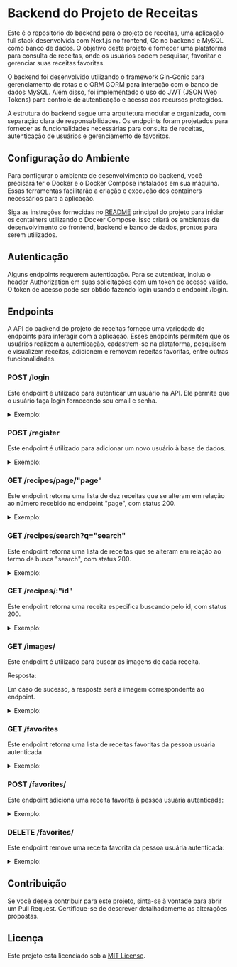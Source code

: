 # Backend do Projeto de Receitas

Este é o repositório do backend para o projeto de receitas, uma aplicação full stack desenvolvida com Next.js no frontend, Go no backend e MySQL como banco de dados. O objetivo deste projeto é fornecer uma plataforma para consulta de receitas, onde os usuários podem pesquisar, favoritar e gerenciar suas receitas favoritas.

O backend foi desenvolvido utilizando o framework Gin-Gonic para gerenciamento de rotas e o ORM GORM para interação com o banco de dados MySQL. Além disso, foi implementado o uso do JWT (JSON Web Tokens) para controle de autenticação e acesso aos recursos protegidos.

A estrutura do backend segue uma arquitetura modular e organizada, com separação clara de responsabilidades. Os endpoints foram projetados para fornecer as funcionalidades necessárias para consulta de receitas, autenticação de usuários e gerenciamento de favoritos.

## Configuração do Ambiente

Para configurar o ambiente de desenvolvimento do backend, você precisará ter o Docker e o Docker Compose instalados em sua máquina. Essas ferramentas facilitarão a criação e execução dos containers necessários para a aplicação.

Siga as instruções fornecidas no [README](../README.md) principal do projeto para iniciar os containers utilizando o Docker Compose. Isso criará os ambientes de desenvolvimento do frontend, backend e banco de dados, prontos para serem utilizados.

## Autenticação
Alguns endpoints requerem autenticação. Para se autenticar, inclua o header Authorization em suas solicitações com um token de acesso válido. 
O token de acesso pode ser obtido fazendo login usando o endpoint /login.

## Endpoints

A API do backend do projeto de receitas fornece uma variedade de endpoints para interagir com a aplicação. Esses endpoints permitem que os usuários realizem a autenticação, cadastrem-se na plataforma, pesquisem e visualizem receitas, adicionem e removam receitas favoritas, entre outras funcionalidades.

### POST /login

Este endpoint é utilizado para autenticar um usuário na API. Ele permite que o usuário faça login fornecendo seu email e senha.

<details>
    <summary>Exemplo:</summary><br />

```
/login
```

Corpo da Requisição:
```json
{
  "email": "lewishamilton@gmail.com",
  "password": "123456"
}
```
Resposta:

Em caso de sucesso, a resposta será um objeto contendo o id, name, email e token de autenticação e status 200:
```json
{
  "id": 1,
  "name": "Lewis Hamilton",
  "email": "lewishamilton@gmail.com",
  "token": "eyJhbGciOiJIUzI1NiIsInR5cCI6IkpXVCJ9..."
}
```

Em caso da requisição receber um email não cadastrado, a resposta sera um objeto com erro e menssagem com status 404:

```json
{
  "error": {},
  "message": "User not found"
}
```
Em caso da requisição receber um password invalido, a resposta sera um objeto com erro e menssagem e status 401:

```json
{
  "error": {},
  "message": "wrong password"
}
```
</details>

### POST /register

Este endpoint é utilizado para adicionar um novo usuário à base de dados.

<details>
    <summary>Exemplo:</summary><br />

```
/register
```

Corpo da Requisição:
```json
{
  "name": "Brett Wiltshire",
  "email": "brett@email.com",
  "password": "123456",
}
```
Resposta:

Em caso de sucesso, a resposta será o objeto com uma menssagem de sucesso e status 201:
```json
{
  "message": "user created"
}
```

</details>

### GET /recipes/page/"page"

Este endpoint retorna uma lista de dez receitas que se alteram em relação ao número recebido no endpoint "page", com status 200.
<details>
    <summary>Exemplo:</summary><br />

```
/recipes/page/0
```

Resposta:

```json
{
  "recipes": [
    {
      "ID": 1,
      "CreatedAt": "2023-06-19T18:23:10.448Z",
      "UpdatedAt": "2023-06-19T18:23:10.448Z",
      "DeletedAt": null,
      "title": "Miso-Butter Roast Chicken With Acorn Squash Panzanella",
      "instructions": "Pat chicken dry with paper towels...",
      "image": "miso-butter-roast-chicken-acorn-squash-panzanella",
      "ingredients": [
        {
          "ID": 1,
          "CreatedAt": "2023-06-19T18:23:10.449Z",
          "UpdatedAt": "2023-06-19T18:23:10.449Z",
          "DeletedAt": null,
          "name": "'1 (3½–4-lb.) whole chicken",
          "recipes": null
        },
        {
          "ID": 2,
          "CreatedAt": "2023-06-19T18:23:10.449Z",
          "UpdatedAt": "2023-06-19T18:23:10.449Z",
          "DeletedAt": null,
          "name": "2¾ tsp. kosher salt, divided, plus more",
          "recipes": null
        },
        {
          ...
        },
      ]
        "user": null
    },
    {
      ...
    }
  ]
}
```
</details>

### GET /recipes/search?q="search"

Este endpoint retorna uma lista de receitas que se alteram em relação ao termo de busca "search", com status 200.
<details>
    <summary>Exemplo:</summary><br />

```
/recipes/search?q=miso
```

Resposta:

```json
{
  "recipes": [
    {
      "ID": 1,
      "CreatedAt": "2023-06-19T18:23:10.448Z",
      "UpdatedAt": "2023-06-19T18:23:10.448Z",
      "DeletedAt": null,
      "title": "Miso-Butter Roast Chicken With Acorn Squash Panzanella",
      "instructions": "Pat chicken dry with paper towels...",
      "image": "miso-butter-roast-chicken-acorn-squash-panzanella",
      "ingredients": [
        {
          "ID": 1,
          "CreatedAt": "2023-06-19T18:23:10.449Z",
          "UpdatedAt": "2023-06-19T18:23:10.449Z",
          "DeletedAt": null,
          "name": "'1 (3½–4-lb.) whole chicken",
          "recipes": null
        },
        {
          "ID": 2,
          "CreatedAt": "2023-06-19T18:23:10.449Z",
          "UpdatedAt": "2023-06-19T18:23:10.449Z",
          "DeletedAt": null,
          "name": "2¾ tsp. kosher salt, divided, plus more",
          "recipes": null
        },
        {
          ...
        },
      ]
        "user": null
    },
    {
      ...
    }
  ]
}
```
</details>

### GET /recipes/:"id"

Este endpoint retorna uma receita especifica buscando pelo id, com status 200.
<details>
    <summary>Exemplo:</summary><br />

```
/recipes/1
```

Resposta:

```json
{
  "recipe": {
      "ID": 1,
      "CreatedAt": "2023-06-19T18:23:10.448Z",
      "UpdatedAt": "2023-06-19T18:23:10.448Z",
      "DeletedAt": null,
      "title": "Miso-Butter Roast Chicken With Acorn Squash Panzanella",
      "instructions": "Pat chicken dry with paper towels...",
      "image": "miso-butter-roast-chicken-acorn-squash-panzanella",
      "ingredients": [
        {
          "ID": 1,
          "CreatedAt": "2023-06-19T18:23:10.449Z",
          "UpdatedAt": "2023-06-19T18:23:10.449Z",
          "DeletedAt": null,
          "name": "'1 (3½–4-lb.) whole chicken",
          "recipes": null
        },
        {
          "ID": 2,
          "CreatedAt": "2023-06-19T18:23:10.449Z",
          "UpdatedAt": "2023-06-19T18:23:10.449Z",
          "DeletedAt": null,
          "name": "2¾ tsp. kosher salt, divided, plus more",
          "recipes": null
        },
        {
          ...
        },
      ]
        "user": null
    },
    {
      ...
    }
}
```
</details>

### GET /images/<nome-da-imagem>

Este endpoint é utilizado para buscar as imagens de cada receita.

Resposta:

Em caso de sucesso, a resposta será a imagem correspondente ao endpoint.

<details>
    <summary>Exemplo:</summary><br />

```
/images/-fried-chicken-51238060.jpg
```
Resposta:

![image](./back-end/src/images/-fried-chicken-51238060.jpg)

</details>

### GET /favorites

Este endpoint retorna uma lista de receitas favoritas da pessoa usuária autenticada

<details>
    <summary>Exemplo:</summary><br />

```
/favorites
```

Resposta:

```json
{
  "favorites": [
    {
      "ID": 1,
      "CreatedAt": "2023-06-19T18:23:10.448Z",
      "UpdatedAt": "2023-06-19T18:23:10.448Z",
      "DeletedAt": null,
      "title": "Miso-Butter Roast Chicken With Acorn Squash Panzanella",
      "instructions": "Pat chicken dry with paper towels...",
      "image": "miso-butter-roast-chicken-acorn-squash-panzanella",
      "ingredients": null,
      "users": null
    },
    {
      "ID": 2,
      "CreatedAt": "2023-06-19T18:23:10.457Z",
      "UpdatedAt": "2023-06-19T18:23:10.457Z",
      "DeletedAt": null,
      "title": "Crispy Salt and Pepper Potatoes",
      "instructions": "Preheat oven to 400°F and line a rimmed baking...",
      "image": "crispy-salt-and-pepper-potatoes-dan-kluger",
      "ingredients": null,
      "users": null
    },
    {
      "ID": 5,
      "CreatedAt": "2023-06-19T18:23:10.48Z",
      "UpdatedAt": "2023-06-19T18:23:10.48Z",
      "DeletedAt": null,
      "title": "Newton's Law",
      "instructions": "Stir together brown sugar and hot water in a cocktail shaker...",
      "image": "newtons-law-apple-bourbon-cocktail",
      "ingredients": null,
      "users": null
    }
  ]
}
```
</details>

### POST /favorites/<recipe-id>
Este endpoint adiciona uma receita favorita à pessoa usuária autenticada:

<details>
    <summary>Exemplo:</summary><br />

```
/favorites/1000
```

Resposta:

```json
{
  "message": "favorite inserted"
}
```
</details>

### DELETE /favorites/<recipe-id>
Este endpoint remove uma receita favorita da pessoa usuária autenticada:

<details>
    <summary>Exemplo:</summary><br />

```
/favorites/1000
```

Resposta:

```json
{
  "message": "favorite removed"
}
```
</details>

## Contribuição

Se você deseja contribuir para este projeto, sinta-se à vontade para abrir um Pull Request. Certifique-se de descrever detalhadamente as alterações propostas.

## Licença

Este projeto está licenciado sob a [MIT License](https://opensource.org/licenses/MIT).